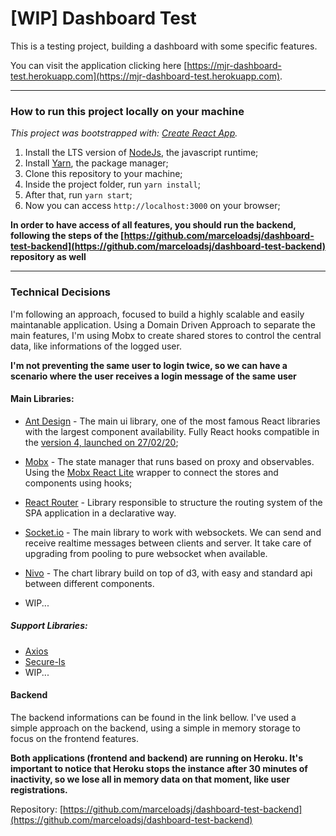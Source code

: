 # [WIP] Dashboard Test

This is a testing project, building a dashboard with some specific features.

You can visit the application clicking here [https://mjr-dashboard-test.herokuapp.com](https://mjr-dashboard-test.herokuapp.com).

---

### How to run this project locally on your machine

_This project was bootstrapped with: [Create React App](https://github.com/facebook/create-react-app)._

1. Install the LTS version of [NodeJs](https://nodejs.org/en/), the javascript runtime;
2. Install [Yarn](https://yarnpkg.com/), the package manager;
3. Clone this repository to your machine;
4. Inside the project folder, run `yarn install`;
5. After that, run `yarn start`;
6. Now you can access `http://localhost:3000` on your browser;

**In order to have access of all features, you should run the backend, following the steps of the [https://github.com/marceloadsj/dashboard-test-backend](https://github.com/marceloadsj/dashboard-test-backend) repository as well**

---

### Technical Decisions

I'm following an approach, focused to build a highly scalable and easily maintanable application. Using a Domain Driven Approach to separate the main features, I'm using Mobx to create shared stores to control the central data, like informations of the logged user.

**I'm not preventing the same user to login twice, so we can have a scenario where the user receives a login message of the same user**

#### Main Libraries:

- [Ant Design](https://ant.design/) - The main ui library, one of the most famous React libraries with the largest component availability. Fully React hooks compatible in the [version 4, launched on 27/02/20](https://github.com/ant-design/ant-design/releases/tag/4.0.0);

- [Mobx](https://mobx.js.org/) - The state manager that runs based on proxy and observables. Using the [Mobx React Lite](https://github.com/mobxjs/mobx-react-lite) wrapper to connect the stores and components using hooks;

- [React Router](https://reacttraining.com/react-router) - Library responsible to structure the routing system of the SPA application in a declarative way.

- [Socket.io](https://socket.io/) - The main library to work with websockets. We can send and receive realtime messages between clients and server. It take care of upgrading from pooling to pure websocket when available.

- [Nivo](https://nivo.rocks/) - The chart library build on top of d3, with easy and standard api between different components.

* WIP...

##### Support Libraries:

- [Axios](https://github.com/axios/axios)
- [Secure-ls](https://softvar.github.io/secure-ls)
- WIP...

#### Backend

The backend informations can be found in the link bellow. I've used a simple approach on the backend, using a simple in memory storage to focus on the frontend features.

**Both applications (frontend and backend) are running on Heroku. It's important to notice that Heroku stops the instance after 30 minutes of inactivity, so we lose all in memory data on that moment, like user registrations.**

Repository:
[https://github.com/marceloadsj/dashboard-test-backend](https://github.com/marceloadsj/dashboard-test-backend)
